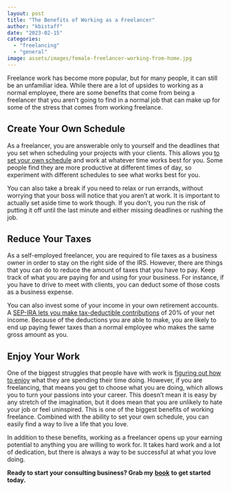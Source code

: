 ```yaml
---
layout: post
title: "The Benefits of Working as a Freelancer"
author: "kbistaff"
date: "2023-02-15"
categories: 
  - "freelancing"
  - "general"
image: assets/images/female-freelancer-working-from-home.jpg
---
```


Freelance work has become more popular, but for many people, it can still be an unfamiliar idea. While there are a lot of upsides to working as a normal employee, there are some benefits that come from being a freelancer that you aren’t going to find in a normal job that can make up for some of the stress that comes from working freelance.

## **Create Your Own Schedule**

As a freelancer, you are answerable only to yourself and the deadlines that you set when scheduling your projects with your clients. This allows you [to set your own schedule](https://blog.xolo.io/how-to-create-an-optimal-work-schedule-as-a-freelancer) and work at whatever time works best for you. Some people find they are more productive at different times of day, so experiment with different schedules to see what works best for you. 

You can also take a break if you need to relax or run errands, without worrying that your boss will notice that you aren’t at work. It is important to actually set aside time to work though. If you don’t, you run the risk of putting it off until the last minute and either missing deadlines or rushing the job.

## **Reduce Your Taxes**

As a self-employed freelancer, you are required to file taxes as a business owner in order to stay on the right side of the IRS. However, there are things that you can do to reduce the amount of taxes that you have to pay. Keep track of what you are paying for and using for your business. For instance, if you have to drive to meet with clients, you can deduct some of those costs as a business expense. 

You can also invest some of your income in your own retirement accounts. A [SEP-IRA lets you make tax-deductible contributions](https://www.planperfectretirement.com/sep-vs-401k/) of 20% of your net income. Because of the deductions you are able to make, you are likely to end up paying fewer taxes than a normal employee who makes the same gross amount as you.

## **Enjoy Your Work**

One of the biggest struggles that people have with work is [figuring out how to enjoy](https://www.tomedes.com/translator-hub/being-freelancer-makes-you-happier-person.php) what they are spending their time doing. However, if you are freelancing, that means you get to choose what you are doing, which allows you to turn your passions into your career. This doesn’t mean it is easy by any stretch of the imagination, but it does mean that you are unlikely to hate your job or feel uninspired. This is one of the biggest benefits of working freelance. Combined with the ability to set your own schedule, you can easily find a way to live a life that you love.

In addition to these benefits, working as a freelancer opens up your earning potential to anything you are willing to work for. It takes hard work and a lot of dedication, but there is always a way to be successful at what you love doing.

**Ready to start your consulting business? Grab my** [**book**](https://ebook.katebagoy.com/lto) **to get started today.**
